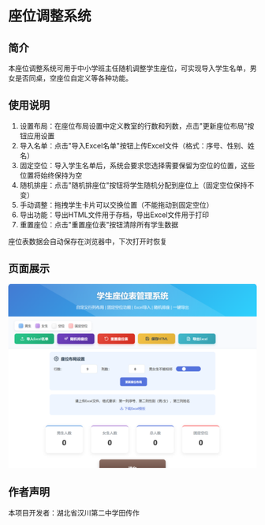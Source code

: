 # 座位调整系统

## 简介

本座位调整系统可用于中小学班主任随机调整学生座位，可实现导入学生名单，男女是否同桌，空座位自定义等各种功能。



## 使用说明

1. 设置布局：在座位布局设置中定义教室的行数和列数，点击"更新座位布局"按钮应用设置
2. 导入名单：点击"导入Excel名单"按钮上传Excel文件（格式：序号、性别、姓名）
3. 固定空位：导入学生名单后，系统会要求您选择需要保留为空位的位置，这些位置将始终保持为空
4. 随机排座：点击"随机排座位"按钮将学生随机分配到座位上（固定空位保持不变）
5. 手动调整：拖拽学生卡片可以交换位置（不能拖动到固定空位）
6. 导出功能：导出HTML文件用于存档，导出Excel文件用于打印
7. 重置座位：点击"重置座位表"按钮清除所有学生数据

座位表数据会自动保存在浏览器中，下次打开时恢复

## 页面展示

![image-20250802144125736](./README.assets/image-20250802144125736.png)

## 作者声明

本项目开发者：湖北省汉川第二中学田传作
